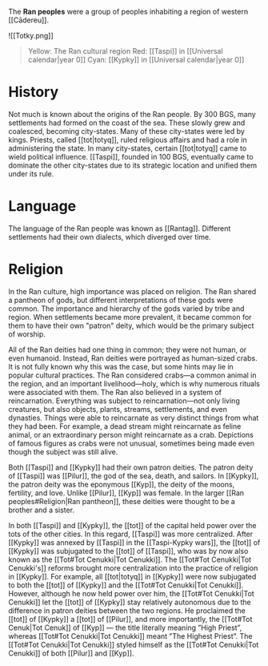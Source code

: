 The **Ran peoples** were a group of peoples inhabiting a region of western [[Cādereu]].

![[Totky.png]]
> Yellow: The Ran cultural region
> Red: [[Taspi]] in [[Universal calendar|year 0]]
> Cyan: [[Kypky]] in [[Universal calendar|year 0]]

# History
Not much is known about the origins of the Ran people. By 300 BGS, many settlements had formed on the coast of the sea. These slowly grew and coalesced, becoming city-states. Many of these city-states were led by kings. Priests, called [[tot|totyq]], ruled religious affairs and had a role in administering the state. In many city-states, certain [[tot|totyq]] came to wield political influence. [[Taspi]], founded in 100 BGS, eventually came to dominate the other city-states due to its strategic location and unified them under its rule.
# Language
The language of the Ran people was known as [[Rantag]]. Different settlements had their own dialects, which diverged over time.
# Religion
In the Ran culture, high importance was placed on religion. The Ran shared a pantheon of gods, but different interpretations of these gods were common. The importance and hierarchy of the gods varied by tribe and region. When settlements became more prevalent, it became common for them to have their own "patron" deity, which would be the primary subject of worship.

All of the Ran deities had one thing in common; they were not human, or even humanoid. Instead, Ran deities were portrayed as human-sized crabs. It is not fully known why this was the case, but some hints may lie in popular cultural practices. The Ran considered crabs—a common animal in the region, and an important livelihood—holy, which is why numerous rituals were associated with them. The Ran also believed in a system of reincarnation. Everything was subject to reincarnation—not only living creatures, but also objects, plants, streams, settlements, and even dynasties. Things were able to reincarnate as very distinct things from what they had been. For example, a dead stream might reincarnate as feline animal, or an extraordinary person might reincarnate as a crab. Depictions of famous figures as crabs were not unusual, sometimes being made even though the subject was still alive.

Both [[Taspi]] and [[Kypky]] had their own patron deities. The patron deity of [[Taspi]] was [[Pilur]], the god of the sea, death, and sailors. In [[Kypky]], the patron deity was the eponymous [[Kyp]], the deity of the moons, fertility, and love. Unlike [[Pilur]], [[Kyp]] was female. In the larger [[Ran peoples#Religion|Ran pantheon]], these deities were thought to be a brother and a sister.

In both [[Taspi]] and [[Kypky]], the [[tot]] of the capital held power over the tots of the other cities. In this regard, [[Taspi]] was more centralized. After [[Kypky]] was annexed by [[Taspi]] in the [[Taspi-Kypky wars]], the [[tot]] of [[Kypky]] was subjugated to the [[tot]] of [[Taspi]], who was by now also known as the [[Tot#Tot Cenukki|Tot Cenukki]]. The [[Tot#Tot Cenukki|Tot Cenukki's]] reforms brought more centralization into the practice of religion in [[Kypky]]. For example, all [[tot|totyq]] in [[Kypky]] were now subjugated to both the [[tot]] of [[Kypky]] and the [[Tot#Tot Cenukki|Tot Cenukki]]. However, although he now held power over him, the [[Tot#Tot Cenukki|Tot Cenukki]] let the [[tot]] of [[Kypky]] stay relatively autonomous due to the difference in patron deities between the two regions. He proclaimed the [[tot]] of [[Kypky]] a [[tot]] of [[Pilur]], and more importantly, the [[Tot#Tot Cenuk|Tot Cenuk]] of [[Kyp]] — the title literally meaning ”High Priest”, whereas [[Tot#Tot Cenukki|Tot Cenukki]] meant ”The Highest Priest”. The [[Tot#Tot Cenukki|Tot Cenukki]] styled himself as the [[Tot#Tot Cenukki|Tot Cenukki]] of both [[Pilur]] and [[Kyp]].